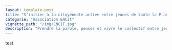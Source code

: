 ```yaml
---
layout: template-post
title: "S’initier à la citoyenneté active entre jeunes de toute la France "
categorie: "Association ENCit"
vignette_path: "/img/ENCIT.jpg"
description: "Prendre la parole, penser et vivre le collectif entre jeunes pour développer le sentiment d’appartenance à un pays"
---
```


test